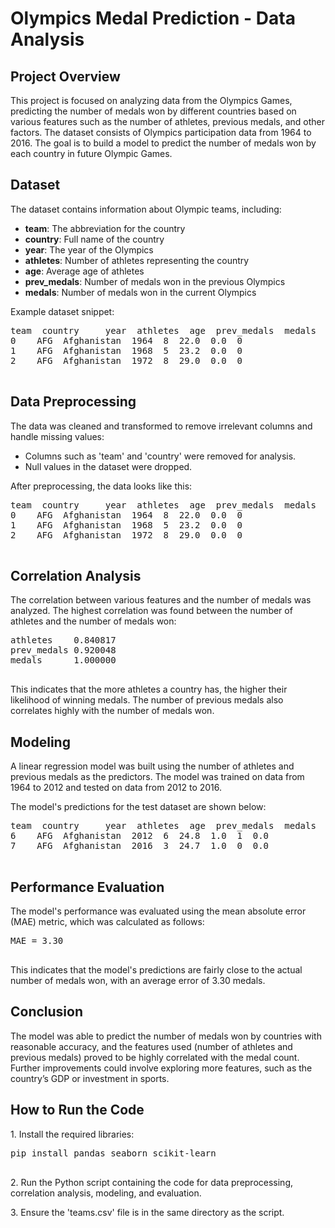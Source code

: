 <body>
    <h1>Olympics Medal Prediction - Data Analysis</h1>
    <div class="section">
        <h2>Project Overview</h2>
        <p>This project is focused on analyzing data from the Olympics Games, predicting the number of medals won by different countries based on various features such as the number of athletes, previous medals, and other factors. The dataset consists of Olympics participation data from 1964 to 2016. The goal is to build a model to predict the number of medals won by each country in future Olympic Games.</p>
    </div>
    <div class="section">
        <h2>Dataset</h2>
        <p>The dataset contains information about Olympic teams, including:</p>
        <ul>
            <li><strong>team</strong>: The abbreviation for the country</li>
            <li><strong>country</strong>: Full name of the country</li>
            <li><strong>year</strong>: The year of the Olympics</li>
            <li><strong>athletes</strong>: Number of athletes representing the country</li>
            <li><strong>age</strong>: Average age of athletes</li>
            <li><strong>prev_medals</strong>: Number of medals won in the previous Olympics</li>
            <li><strong>medals</strong>: Number of medals won in the current Olympics</li>
        </ul>
        <p>Example dataset snippet:</p>
        <pre>
team  country     year  athletes  age  prev_medals  medals
0    AFG  Afghanistan  1964  8  22.0  0.0  0
1    AFG  Afghanistan  1968  5  23.2  0.0  0
2    AFG  Afghanistan  1972  8  29.0  0.0  0
        </pre>
    </div>
    <div class="section">
        <h2>Data Preprocessing</h2>
        <p>The data was cleaned and transformed to remove irrelevant columns and handle missing values:</p>
        <ul>
            <li>Columns such as 'team' and 'country' were removed for analysis.</li>
            <li>Null values in the dataset were dropped.</li>
        </ul>
        <p>After preprocessing, the data looks like this:</p>
        <pre>
team  country     year  athletes  age  prev_medals  medals
0    AFG  Afghanistan  1964  8  22.0  0.0  0
1    AFG  Afghanistan  1968  5  23.2  0.0  0
2    AFG  Afghanistan  1972  8  29.0  0.0  0
        </pre>
    </div>
    <div class="section">
        <h2>Correlation Analysis</h2>
        <p>The correlation between various features and the number of medals was analyzed. The highest correlation was found between the number of athletes and the number of medals won:</p>
        <pre>
athletes    0.840817
prev_medals 0.920048
medals      1.000000
        </pre>
        <p>This indicates that the more athletes a country has, the higher their likelihood of winning medals. The number of previous medals also correlates highly with the number of medals won.</p>
    </div>
    <div class="section">
        <h2>Modeling</h2>
        <p>A linear regression model was built using the number of athletes and previous medals as the predictors. The model was trained on data from 1964 to 2012 and tested on data from 2012 to 2016.</p>
        <p>The model's predictions for the test dataset are shown below:</p>
        <pre>
team  country     year  athletes  age  prev_medals  medals  predictions
6    AFG  Afghanistan  2012  6  24.8  1.0  1  0.0
7    AFG  Afghanistan  2016  3  24.7  1.0  0  0.0
        </pre>
    </div>
    <div class="section">
        <h2>Performance Evaluation</h2>
        <p>The model's performance was evaluated using the mean absolute error (MAE) metric, which was calculated as follows:</p>
        <pre>
MAE = 3.30
        </pre>
        <p>This indicates that the model's predictions are fairly close to the actual number of medals won, with an average error of 3.30 medals.</p>
    </div>
    <div class="section">
        <h2>Conclusion</h2>
        <p>The model was able to predict the number of medals won by countries with reasonable accuracy, and the features used (number of athletes and previous medals) proved to be highly correlated with the medal count. Further improvements could involve exploring more features, such as the country’s GDP or investment in sports.</p>
    </div>
    <div class="section">
        <h2>How to Run the Code</h2>
        <p>1. Install the required libraries:</p>
        <pre>
pip install pandas seaborn scikit-learn
        </pre>
        <p>2. Run the Python script containing the code for data preprocessing, correlation analysis, modeling, and evaluation.</p>
        <p>3. Ensure the 'teams.csv' file is in the same directory as the script.</p>
    </div>

</body>
</html>
